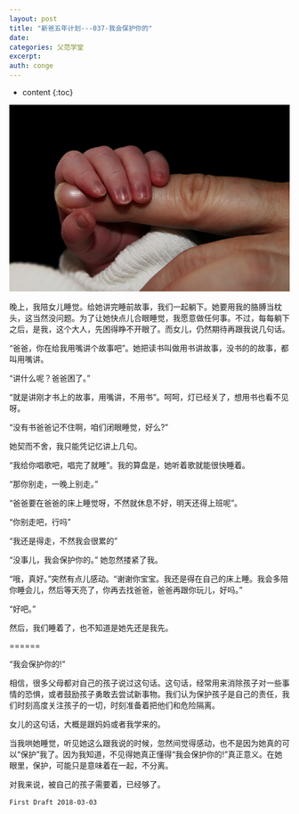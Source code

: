 ```yaml
---
layout: post
title: "新爸五年计划---037-我会保护你的"
date:
categories: 父范学堂
excerpt:
auth: conge
---
```

* content
{:toc}

![](/assets/images/父范学堂/118382-41b4b454f9fe1c97.png)

晚上，我陪女儿睡觉。给她讲完睡前故事，我们一起躺下。她要用我的胳膊当枕头，这当然没问题。为了让她快点儿合眼睡觉，我愿意做任何事。不过，每每躺下之后，是我，这个大人，先困得睁不开眼了。而女儿，仍然期待再跟我说几句话。

“爸爸，你在给我用嘴讲个故事吧”。她把读书叫做用书讲故事，没书的的故事，都叫用嘴讲。

“讲什么呢？爸爸困了。”

“就是讲刚才书上的故事，用嘴讲，不用书”。呵呵，灯已经关了，想用书也看不见呀。

“没有书爸爸记不住啊，咱们闭眼睡觉，好么?”

她契而不舍，我只能凭记忆讲上几句。

“我给你唱歌吧，唱完了就睡”。我的算盘是，她听着歌就能很快睡着。

“那你别走，一晚上别走。”

“爸爸要在爸爸的床上睡觉呀，不然就休息不好，明天还得上班呢”。

“你别走吧，行吗”

“我还是得走，不然我会很累的”

“没事儿，我会保护你的。” 她忽然搂紧了我。

“哦，真好。”突然有点儿感动。“谢谢你宝宝。我还是得在自己的床上睡。我会多陪你睡会儿，然后等天亮了，你再去找爸爸，爸爸再跟你玩儿，好吗。”

“好吧。”

然后，我们睡着了，也不知道是她先还是我先。

======

“我会保护你的!”

相信，很多父母都对自己的孩子说过这句话。这句话，经常用来消除孩子对一些事情的恐惧，或者鼓励孩子勇敢去尝试新事物。我们认为保护孩子是自己的责任，我们时刻高度关注孩子的一切，时刻准备着把他们和危险隔离。

女儿的这句话，大概是跟妈妈或者我学来的。

当我哄她睡觉，听见她这么跟我说的时候，忽然间觉得感动，也不是因为她真的可以“保护”我了。因为我知道，不见得她真正懂得“我会保护你的!”真正意义。在她眼里，保护，可能只是意味着在一起，不分离。

对我来说，被自己的孩子需要着，已经够了。

```
First Draft 2018-03-03
```
